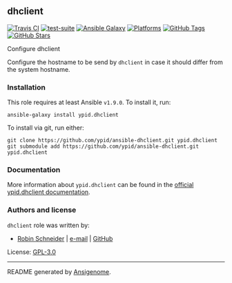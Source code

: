 ## dhclient

<!-- This file was generated by Ansigenome. Do not edit this file directly but
     instead have a look at the files in the ./meta/ directory. -->

[![Travis CI](https://img.shields.io/travis/ypid/ansible-dhclient.svg?style=flat)](https://travis-ci.org/ypid/ansible-dhclient)
[![test-suite](https://img.shields.io/badge/test--suite-ansible--dhclient-blue.svg?style=flat)](https://github.com/ypid/test-suite-ypid/tree/master/ansible-dhclient/)
[![Ansible Galaxy](https://img.shields.io/badge/galaxy-ypid.dhclient-660198.svg?style=flat)](https://galaxy.ansible.com/ypid/dhclient)
[![Platforms](https://img.shields.io/badge/platforms-debian%20/%20ubuntu-lightgrey.svg?style=flat)](#)
[![GitHub Tags](https://img.shields.io/github/tag/ypid/ansible-dhclient.svg)](https://github.com/ypid/ansible-dhclient)
[![GitHub Stars](https://img.shields.io/github/stars/ypid/ansible-dhclient.svg)](https://github.com/ypid/ansible-dhclient)

Configure dhclient

Configure the hostname to be send by `dhclient` in case it should differ
from the system hostname.

### Installation

This role requires at least Ansible `v1.9.0`. To install it, run:

```Shell
ansible-galaxy install ypid.dhclient
```

To install via git, run either:

```Shell
git clone https://github.com/ypid/ansible-dhclient.git ypid.dhclient
git submodule add https://github.com/ypid/ansible-dhclient.git ypid.dhclient
```

### Documentation

More information about `ypid.dhclient` can be found in the
[official ypid.dhclient documentation](https://ypid-ansible-roles.readthedocs.io/en/latest/ansible/roles/ansible-dhclient/docs/).






### Authors and license

`dhclient` role was written by:

- [Robin Schneider](https://docs.debops.org/en/latest/debops-keyring/docs/entities.html#debops-keyring-entity-ypid) | [e-mail](mailto:ypid@riseup.net) | [GitHub](https://github.com/ypid)

License: [GPL-3.0](https://tldrlegal.com/license/gnu-general-public-license-v3-%28gpl-3%29)

***

README generated by [Ansigenome](https://github.com/nickjj/ansigenome/).
